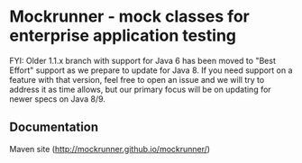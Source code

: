 Mockrunner - mock classes for enterprise application testing
============================================================

FYI: Older 1.1.x branch with support for Java 6 has been moved to "Best Effort" support as we prepare to update for Java 8. If you need support on a feature with that version, feel free to open an issue and we will try to address it as time allows, but our primary focus will be on updating for newer specs on Java 8/9.

Documentation
-------------
Maven site (http://mockrunner.github.io/mockrunner/)
